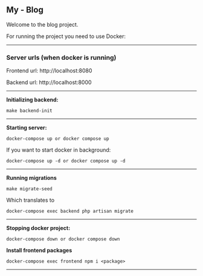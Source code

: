 ## My - Blog

Welcome to the blog project.

For running the project you need to use Docker:

---

### Server urls (when docker is running)

Frontend url: http://localhost:8080

Backend url: http://localhost:8000

---

<strong>Initializing backend:</strong>

```
make backend-init
```

---

<strong>Starting server:</strong>

```
docker-compose up or docker compose up
```

If you want to start docker in background:

```
docker-compose up -d or docker compose up -d
```

---

<strong>Running migrations</strong>

```
make migrate-seed
```

Which translates to

```
docker-compose exec backend php artisan migrate
```

---

<strong>Stopping docker project:</strong>

```
docker-compose down or docker compose down
```

<strong>Install frontend packages</strong>

```
docker-compose exec frontend npm i <package>
```

---
